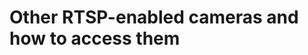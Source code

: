 # Other RTSP-enabled cameras and how to access them

<script src="https://gist.github.com/alexishida/b804c0329e1a71d64336e1f0bcbd20da.js"></script>
